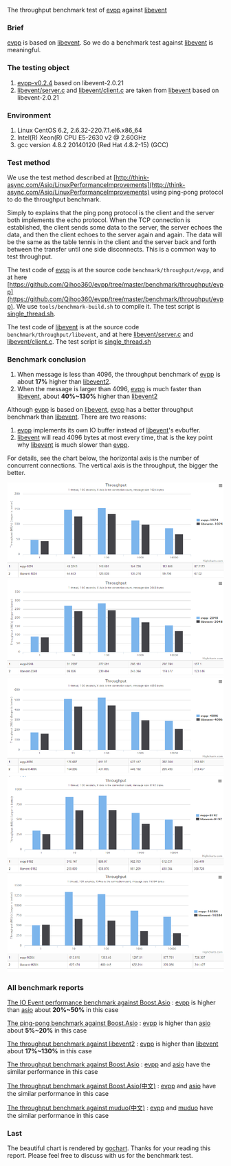 The throughput benchmark test of [evpp] against [libevent]

### Brief

[evpp] is based on [libevent]. So we do a benchmark test against [libevent] is meaningful. 

### The testing object

1. [evpp-v0.2.4](https://github.com/Qihoo360/evpp/archive/v0.2.4.zip) based on libevent-2.0.21
3. [libevent/server.c](https://github.com/Qihoo360/evpp/blob/master/benchmark/throughput/libevent/server.c) and [libevent/client.c](https://github.com/Qihoo360/evpp/blob/master/benchmark/throughput/libevent/client.c) are taken from [libevent] based on libevent-2.0.21

### Environment

1. Linux CentOS 6.2, 2.6.32-220.7.1.el6.x86_64
2. Intel(R) Xeon(R) CPU E5-2630 v2 @ 2.60GHz
3. gcc version 4.8.2 20140120 (Red Hat 4.8.2-15) (GCC) 


### Test method

We use the test method described at [http://think-async.com/Asio/LinuxPerformanceImprovements](http://think-async.com/Asio/LinuxPerformanceImprovements) using ping-pong protocol to do the throughput benchmark.

Simply to explains that the ping pong protocol is the client and the server both implements the echo protocol. When the TCP connection is established, the client sends some data to the server, the server echoes the data, and then the client echoes to the server again and again. The data will be the same as the table tennis in the client and the server back and forth between the transfer until one side disconnects. This is a common way to test throughput.
 
The test code of [evpp] is at the source code `benchmark/throughput/evpp`, and at here [https://github.com/Qihoo360/evpp/tree/master/benchmark/throughput/evpp](https://github.com/Qihoo360/evpp/tree/master/benchmark/throughput/evpp). We use `tools/benchmark-build.sh` to compile it. The test script is [single_thread.sh](https://github.com/Qihoo360/evpp/blob/master/benchmark/throughput/evpp/single_thread.sh). 

The test code of [libevent] is at the source code `benchmark/throughput/libevent`, and at here [libevent/server.c](https://github.com/Qihoo360/evpp/blob/master/benchmark/throughput/libevent/server.c) and [libevent/client.c](https://github.com/Qihoo360/evpp/blob/master/benchmark/throughput/libevent/client.c). The test script is [single_thread.sh](https://github.com/Qihoo360/evpp/blob/master/benchmark/throughput/libevent/single_thread.sh)

### Benchmark conclusion

1. When message is less than 4096, the throughput benchmark of [evpp] is about **17%** higher than [libevent2].
2. When the message is larger than 4096, [evpp] is much faster than [libevent], about **40%~130%** higher than [libevent2]

Although [evpp] is based on [libevent], [evpp] has a better throughput benchmark than [libevent]. There are two reasons:

1. [evpp] implements its own IO buffer instead of [libevent]'s evbuffer. 
2. [libevent] will read 4096 bytes at most every time, that is the key point why [libevent] is much slower than [evpp].   

For details, see the chart below, the horizontal axis is the number of concurrent connections. The vertical axis is the throughput, the bigger the better.

![](https://raw.githubusercontent.com/zieckey/resources/master/evpp/benchmark/throughput/evpp-vs-libevent-1thread-1024.png)
![](https://raw.githubusercontent.com/zieckey/resources/master/evpp/benchmark/throughput/evpp-vs-libevent-1thread-2048.png)
![](https://raw.githubusercontent.com/zieckey/resources/master/evpp/benchmark/throughput/evpp-vs-libevent-1thread-4096.png)
![](https://raw.githubusercontent.com/zieckey/resources/master/evpp/benchmark/throughput/evpp-vs-libevent-1thread-8192.png)
![](https://raw.githubusercontent.com/zieckey/resources/master/evpp/benchmark/throughput/evpp-vs-libevent-1thread-16384.png)

### All benchmark reports

[The IO Event performance benchmark against Boost.Asio](benchmark_ioevent_performance_vs_asio.md) : [evpp] is higher than [asio] about **20%~50%** in this case

[The ping-pong benchmark against Boost.Asio](benchmark_ping_pong_spend_time_vs_asio.md) : [evpp] is higher than [asio] about **5%~20%** in this case

[The throughput benchmark against libevent2](benchmark_throughput_vs_libevent.md) : [evpp] is higher than [libevent] about **17%~130%** in this case 

[The throughput benchmark against Boost.Asio](benchmark_throughput_vs_asio.md) : [evpp] and [asio] have the similar performance in this case

[The throughput benchmark against Boost.Asio(中文)](benchmark_throughput_vs_asio_cn.md) : [evpp] and [asio] have the similar performance in this case

[The throughput benchmark against muduo(中文)](benchmark_throughput_vs_muduo_cn.md) : [evpp] and [muduo] have the similar performance in this case

### Last

The beautiful chart is rendered by [gochart]. Thanks for your reading this report. Please feel free to discuss with us for the benchmark test.

[Boost.Asio]:http://www.boost.org/
[boost.asio]:http://www.boost.org/
[asio]:http://www.boost.org/
[boost]:http://www.boost.org/
[evpp]:https://github.com/Qihoo360/evpp
[muduo]:https://github.com/chenshuo/muduo
[libevent2]:https://github.com/libevent/libevent
[libevent]:https://github.com/libevent/libevent
[Golang]:https://golang.org
[Buffer]:https://github.com/Qihoo360/evpp/blob/master/evpp/buffer.h
[recipes]:https://github.com/chenshuo/recipes
[gochart]:https://github.com/zieckey/gochart/